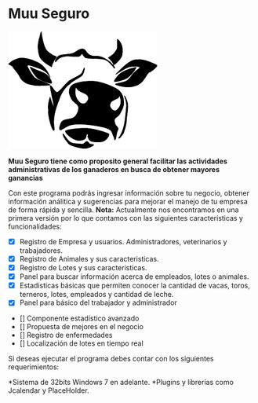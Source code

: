 # Muu Seguro
![alt text](https://github.com/MateoG404/Muu-Seguro/blob/main/images/logos/logoMuuNegro.png)

**Muu Seguro tiene como proposito general facilitar las actividades administrativas de los ganaderos en busca de obtener mayores ganancias**

Con este programa podrás ingresar información sobre tu negocio, obtener información análitica y sugerencias para mejorar el manejo de tu empresa de forma rápida y sencilla.
**Nota:**
Actualmente nos encontramos en una primera versión por lo que contamos con las siguientes caracteristicas y funcionalidades:
- [x] Registro de Empresa y usuarios. Administradores, veterinarios y trabajadores.
- [x] Registro de Animales y sus caracteristicas.
- [x] Registro de Lotes y sus caracteristicas.
- [x] Panel para buscar información acerca de empleados, lotes o animales.
- [x] Estadisticas básicas que permiten conocer la cantidad de vacas, toros, terneros, lotes, empleados y cantidad de leche.
- [x] Panel para básico del trabajador y administrador
- []  Componente estadístico avanzado
- []  Propuesta de mejores en el negocio
- []  Registro de enfermedades
- []  Localización de lotes en tiempo real

Si deseas ejecutar el programa debes contar con los siguientes requerimientos:

*Sistema de 32bits Windows 7 en adelante. 
*Plugins y librerías como Jcalendar y PlaceHolder.
